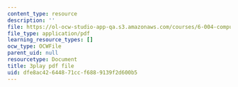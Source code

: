 ```yaml
---
content_type: resource
description: ''
file: https://ol-ocw-studio-app-qa.s3.amazonaws.com/courses/6-004-computation-structures-spring-2017/dfe8ac42644871ccf6889139f2d600b5_ckZo366TWGk.pdf
file_type: application/pdf
learning_resource_types: []
ocw_type: OCWFile
parent_uid: null
resourcetype: Document
title: 3play pdf file
uid: dfe8ac42-6448-71cc-f688-9139f2d600b5
---
```

